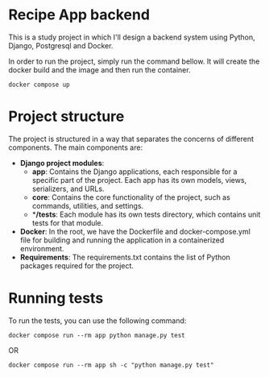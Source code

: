# Recipe App backend
This is a study project in which I'll design a backend system using Python, Django, Postgresql and Docker.

In order to run the project, simply run the command bellow. It will create the docker build and the image and then run the container. 
```commandline
docker compose up
```

# Project structure
The project is structured in a way that separates the concerns of different components. The main components are:
- **Django project modules**: 
  - **app**: Contains the Django applications, each responsible for a specific part of the project. Each app has its own models, views, serializers, and URLs.
  - **core**: Contains the core functionality of the project, such as commands, utilities, and settings.
  - ***/tests**: Each module has its own tests directory, which contains unit tests for that module.
- **Docker**: In the root, we have the Dockerfile and docker-compose.yml file for building and running the application in a containerized environment.
- **Requirements**: The requirements.txt contains the list of Python packages required for the project.

# Running tests

To run the tests, you can use the following command:
```commandline
docker compose run --rm app python manage.py test
```
OR
```commandline
docker compose run --rm app sh -c "python manage.py test"
```